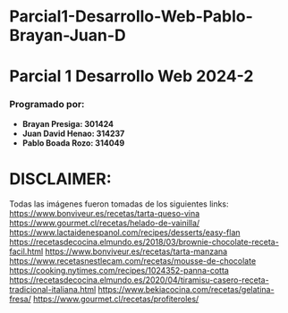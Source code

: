 # Parcial1-Desarrollo-Web-Pablo-Brayan-Juan-D

# Parcial 1 Desarrollo Web 2024-2

### Programado por:
- **Brayan Presiga: 301424**
- **Juan David Henao: 314237**
- **Pablo Boada Rozo: 314049**

# DISCLAIMER:
Todas las imágenes fueron tomadas de los siguientes links: 
https://www.bonviveur.es/recetas/tarta-queso-vina
https://www.gourmet.cl/recetas/helado-de-vainilla/
https://www.lactaidenespanol.com/recipes/desserts/easy-flan
https://recetasdecocina.elmundo.es/2018/03/brownie-chocolate-receta-facil.html
https://www.bonviveur.es/recetas/tarta-manzana
https://www.recetasnestlecam.com/recetas/mousse-de-chocolate
https://cooking.nytimes.com/recipes/1024352-panna-cotta
https://recetasdecocina.elmundo.es/2020/04/tiramisu-casero-receta-tradicional-italiana.html
https://www.bekiacocina.com/recetas/gelatina-fresa/
https://www.gourmet.cl/recetas/profiteroles/

